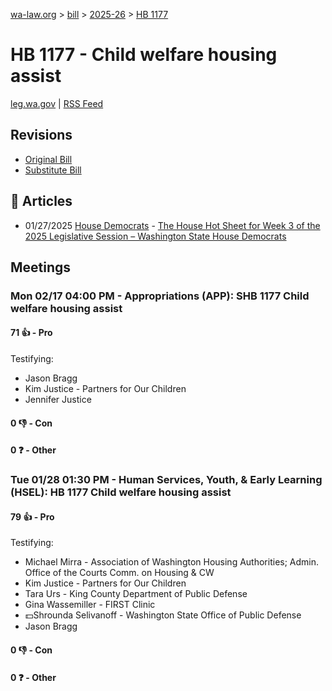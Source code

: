 [wa-law.org](/) > [bill](/bill/) > [2025-26](/bill/2025-26/) > [HB 1177](/bill/2025-26/hb/1177/)

# HB 1177 - Child welfare housing assist
[leg.wa.gov](https://app.leg.wa.gov/billsummary?BillNumber=1177&Year=2025&Initiative=false) | [RSS Feed](./rss.xml)

## Revisions
* [Original Bill](1/)
* [Substitute Bill](S/)

## 📰 Articles
* 01/27/2025 [House Democrats](/org/house_democrats/) - [The House Hot Sheet for Week 3 of the 2025 Legislative Session – Washington State House Democrats](https://housedemocrats.wa.gov/blog/2025/01/27/the-house-hot-sheet-for-week-3-of-the-2025-legislative-session/#:~:text=HB%201177)

## Meetings
### Mon 02/17 04:00 PM - Appropriations (APP): SHB 1177 Child welfare housing assist
#### 71 👍 - Pro
Testifying:
* Jason Bragg
* Kim Justice - Partners for Our Children
* Jennifer Justice

#### 0 👎 - Con

#### 0 ❓ - Other

### Tue 01/28 01:30 PM - Human Services, Youth, & Early Learning (HSEL): HB 1177 Child welfare housing assist
#### 79 👍 - Pro
Testifying:
* Michael Mirra - Association of Washington Housing Authorities; Admin. Office of the Courts Comm. on Housing & CW
* Kim Justice - Partners for Our Children
* Tara Urs - King County Department of Public Defense
* Gina Wassemiller - FIRST Clinic
* 💵Shrounda Selivanoff - Washington State Office of Public Defense
* Jason Bragg

#### 0 👎 - Con

#### 0 ❓ - Other
